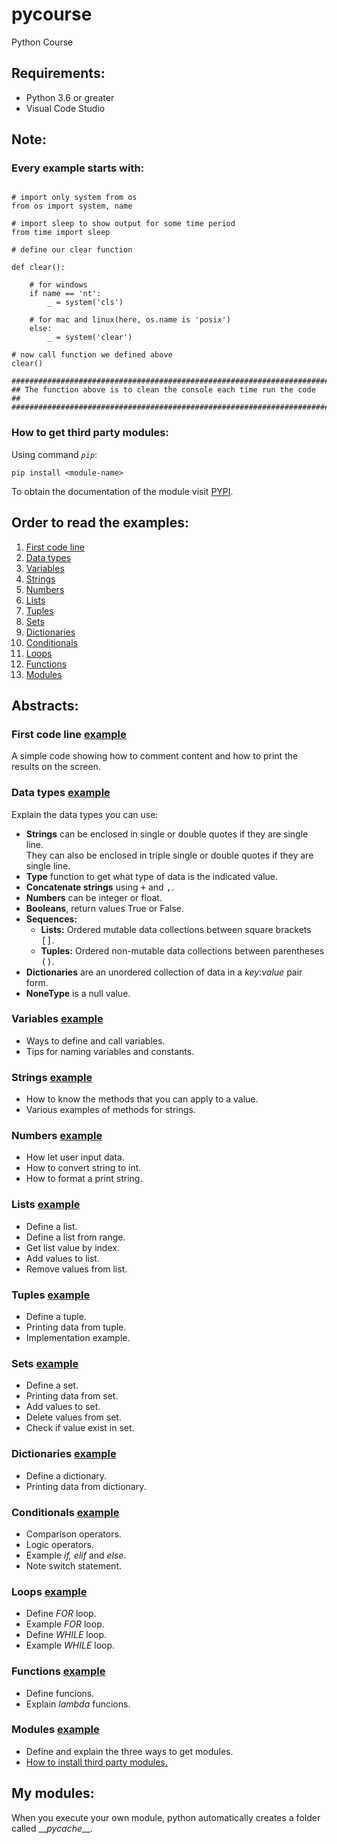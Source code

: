 # pycourse
Python Course

## Requirements:
-   Python 3.6 or greater
-   Visual Code Studio

## Note:
### Every example starts with:

<pre><code>
# import only system from os
from os import system, name

# import sleep to show output for some time period
from time import sleep

# define our clear function

def clear():

    # for windows
    if name == 'nt':
        _ = system('cls')

    # for mac and linux(here, os.name is 'posix')
    else:
        _ = system('clear')

# now call function we defined above
clear()

#######################################################################
## The function above is to clean the console each time run the code ##
#######################################################################
</code></pre>

### How to get third party modules:
Using command <code>*pip*</code>:
```console
pip install <module-name>
```
To obtain the documentation of the module visit [PYPI](https://pypi.org/).

## Order to read the examples:
1. [First code line](#first-code-line-example)
2. [Data types](#data-types-example)
3. [Variables](#variables-example)
4. [Strings](#strings-example)
5. [Numbers](#numbers-example)
6. [Lists](#lists-example)
7. [Tuples](#tuples-example)
8. [Sets](#sets-example)
9. [Dictionaries](#dictionaries-example)
10. [Conditionals](#conditionals-example)
11. [Loops](#loops-example)
12. [Functions](#functions-example)
13. [Modules](#modules-example)

## Abstracts:
### First code line [example](helloworld.py)
A simple code showing how to comment content and how to print the results on the screen.
### Data types [example](datatype.py)
Explain the data types you can use:
-   **Strings** can be enclosed in single or double quotes if they are single line.\
    They can also be enclosed in triple single or double quotes if they are single line.
-   **Type** function to get what type of data is the indicated value.
-   **Concatenate strings** using <kbd>+</kbd> and <kbd>,</kbd>.
-   **Numbers** can be integer or float.
-   **Booleans**, return values True or False.
-   **Sequences:**
    -   **Lists:** Ordered mutable data collections between square brackets <kbd>[</kbd><kbd>]</kbd>.
    -   **Tuples:** Ordered non-mutable data collections between parentheses <kbd>(</kbd><kbd>)</kbd>.
-   **Dictionaries** are an unordered collection of data in a *key*:*value* pair form.
-   **NoneType** is a null value.
### Variables [example](variables.py)
-   Ways to define and call variables.
-   Tips for naming variables and constants.
### Strings [example](strings.py)
-   How to know the methods that you can apply to a value.
-   Various examples of methods for strings.
### Numbers [example](numbers.py)
-   How let user input data.
-   How to convert string to int.
-   How to format a print string.
### Lists [example](lists.py)
-   Define a list.
-   Define a list from range.
-   Get list value by index.
-   Add values to list.
-   Remove values from list.
### Tuples [example](tuples.py)
-   Define a tuple.
-   Printing data from tuple.
-   Implementation example.
### Sets [example](set.py)
-   Define a set.
-   Printing data from set.
-   Add values to set.
-   Delete values from set.
-   Check if value exist in set.
### Dictionaries [example](dictionaries.py)
-   Define a dictionary.
-   Printing data from dictionary.
### Conditionals [example](conditionals.py)
-   Comparison operators.
-   Logic operators.
-   Example *if, elif* and *else*.
-   Note switch statement.
### Loops [example](loops.py)
-   Define *FOR* loop.
-   Example *FOR* loop.
-   Define *WHILE* loop.
-   Example *WHILE* loop.
### Functions [example](functions.py)
-   Define funcions.
-   Explain *lambda* funcions.
### Modules [example](modules.py)
-   Define and explain the three ways to get modules.
-   [How to install third party modules.](#how-to-get-third-party-modules)

## My modules:
When you execute your own module, python automatically creates a folder called \__*pycache*__.